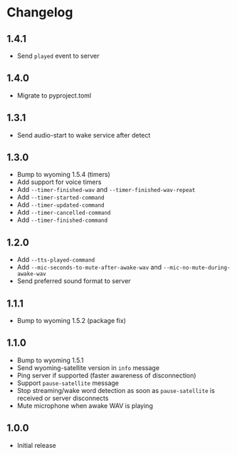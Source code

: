 # Changelog

## 1.4.1

- Send `played` event to server

## 1.4.0

- Migrate to pyproject.toml

## 1.3.1

- Send audio-start to wake service after detect

## 1.3.0

- Bump to wyoming 1.5.4 (timers)
- Add support for voice timers
- Add `--timer-finished-wav` and `--timer-finished-wav-repeat`
- Add `--timer-started-command`
- Add `--timer-updated-command`
- Add `--timer-cancelled-command`
- Add `--timer-finished-command`

## 1.2.0

- Add `--tts-played-command`
- Add `--mic-seconds-to-mute-after-awake-wav` and `--mic-no-mute-during-awake-wav`
- Send preferred sound format to server

## 1.1.1

- Bump to wyoming 1.5.2 (package fix)

## 1.1.0

- Bump to wyoming 1.5.1
- Send wyoming-satellite version in `info` message
- Ping server if supported (faster awareness of disconnection)
- Support `pause-satellite` message
- Stop streaming/wake word detection as soon as `pause-satellite` is received or server disconnects
- Mute microphone when awake WAV is playing

## 1.0.0

- Initial release


